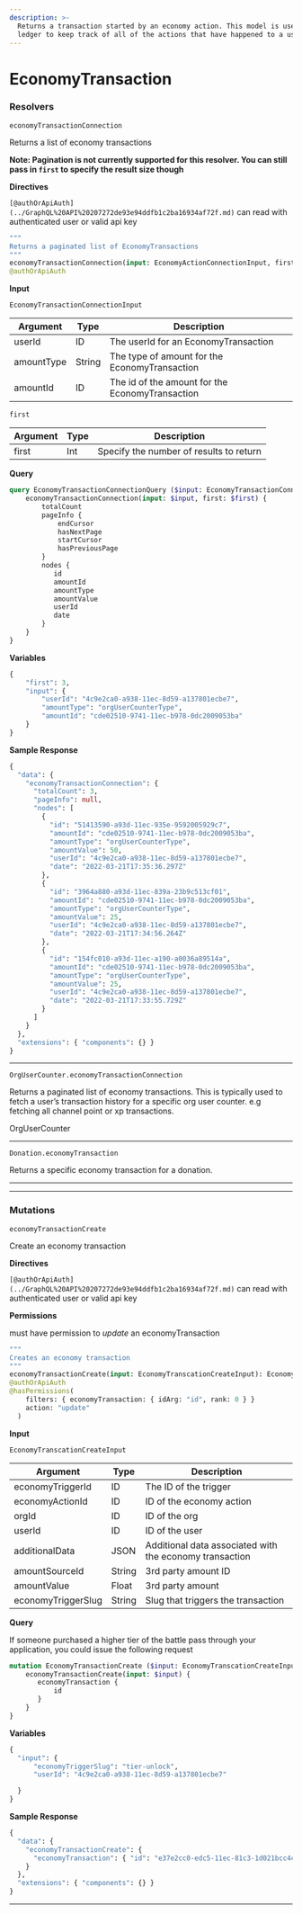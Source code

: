 ```yaml
---
description: >-
  Returns a transaction started by an economy action. This model is used as a
  ledger to keep track of all of the actions that have happened to a user.
---
```


# EconomyTransaction

### Resolvers

`economyTransactionConnection`

Returns a list of economy transactions

**Note: Pagination is not currently supported for this resolver. You can still pass in `first` to specify the result size though**

**Directives**

`[@authOrApiAuth](../GraphQL%20API%20207272de93e94ddfb1c2ba16934af72f.md)` can read with authenticated user or valid api key

```graphql
"""
Returns a paginated list of EconomyTransactions
"""
economyTransactionConnection(input: EconomyActionConnectionInput, first: Int, after: String, last: Int, before: String): EconomyTransactionConnection 
@authOrApiAuth
```

**Input**

`EconomyTransactionConnectionInput`

| Argument   | Type   | Description                                     |
| ---------- | ------ | ----------------------------------------------- |
| userId     | ID     | The userId for an EconomyTransaction            |
| amountType | String | The type of amount for the EconomyTransaction   |
| amountId   | ID     | The id of the amount for the EconomyTransaction |

`first`

| Argument | Type | Description                             |
| -------- | ---- | --------------------------------------- |
| first    | Int  | Specify the number of results to return |

**Query**

```graphql
query EconomyTransactionConnectionQuery ($input: EconomyTransactionConnectionInput, $first: Int) {
    economyTransactionConnection(input: $input, first: $first) {
        totalCount
        pageInfo {
            endCursor
            hasNextPage
            startCursor
            hasPreviousPage
        }
        nodes {
           id
           amountId
           amountType
           amountValue
           userId
           date
        }
    }
}
```

**Variables**

```graphql
{
    "first": 3,
    "input": {
        "userId": "4c9e2ca0-a938-11ec-8d59-a137801ecbe7",
        "amountType": "orgUserCounterType",
        "amountId": "cde02510-9741-11ec-b978-0dc2009053ba"
    }
}
```

**Sample Response**

```graphql
{
  "data": {
    "economyTransactionConnection": {
      "totalCount": 3,
      "pageInfo": null,
      "nodes": [
        {
          "id": "51413590-a93d-11ec-935e-9592005929c7",
          "amountId": "cde02510-9741-11ec-b978-0dc2009053ba",
          "amountType": "orgUserCounterType",
          "amountValue": 50,
          "userId": "4c9e2ca0-a938-11ec-8d59-a137801ecbe7",
          "date": "2022-03-21T17:35:36.297Z"
        },
        {
          "id": "3964a880-a93d-11ec-839a-23b9c513cf01",
          "amountId": "cde02510-9741-11ec-b978-0dc2009053ba",
          "amountType": "orgUserCounterType",
          "amountValue": 25,
          "userId": "4c9e2ca0-a938-11ec-8d59-a137801ecbe7",
          "date": "2022-03-21T17:34:56.264Z"
        },
        {
          "id": "154fc010-a93d-11ec-a190-a0036a89514a",
          "amountId": "cde02510-9741-11ec-b978-0dc2009053ba",
          "amountType": "orgUserCounterType",
          "amountValue": 25,
          "userId": "4c9e2ca0-a938-11ec-8d59-a137801ecbe7",
          "date": "2022-03-21T17:33:55.729Z"
        }
      ]
    }
  },
  "extensions": { "components": {} }
}
```

***

`OrgUserCounter.economyTransactionConnection`

Returns a paginated list of economy transactions. This is typically used to fetch a user’s transaction history for a specific org user counter. e.g fetching all channel point or xp transactions.

OrgUserCounter

***

`Donation.economyTransaction`

Returns a specific economy transaction for a donation.

***

***

### Mutations

`economyTransactionCreate`

Create an economy transaction

**Directives**

`[@authOrApiAuth](../GraphQL%20API%20207272de93e94ddfb1c2ba16934af72f.md)` can read with authenticated user or valid api key

**Permissions**

must have permission to _update_ an economyTransaction

```graphql
"""
Creates an economy transaction
"""
economyTransactionCreate(input: EconomyTranscationCreateInput): EconomyTranscationCreatePayload 
@authOrApiAuth     
@hasPermissions(
    filters: { economyTransaction: { idArg: "id", rank: 0 } }
    action: "update"
  )
```

**Input**

`EconomyTranscationCreateInput`

| Argument           | Type   | Description                                             |
| ------------------ | ------ | ------------------------------------------------------- |
| economyTriggerId   | ID     | The ID of the trigger                                   |
| economyActionId    | ID     | ID of the economy action                                |
| orgId              | ID     | ID of the org                                           |
| userId             | ID     | ID of the user                                          |
| additionalData     | JSON   | Additional data associated with the economy transaction |
| amountSourceId     | String | 3rd party amount ID                                     |
| amountValue        | Float  | 3rd party amount                                        |
| economyTriggerSlug | String | Slug that triggers the transaction                      |

**Query**

If someone purchased a higher tier of the battle pass through your application, you could issue the following request

```graphql
mutation EconomyTransactionCreate ($input: EconomyTranscationCreateInput!) {
    economyTransactionCreate(input: $input) {
       economyTransaction {
           id
       }
    }
}
```

**Variables**

```graphql
{
  "input": {
      "economyTriggerSlug": "tier-unlock",
      "userId": "4c9e2ca0-a938-11ec-8d59-a137801ecbe7"

  }
}
```

**Sample Response**

```graphql
{
  "data": {
    "economyTransactionCreate": {
      "economyTransaction": { "id": "e37e2cc0-edc5-11ec-81c3-1d021bcc4c33" }
    }
  },
  "extensions": { "components": {} }
}
```

***
